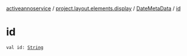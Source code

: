 [activeannoservice](../../index.md) / [project.layout.elements.display](../index.md) / [DateMetaData](index.md) / [id](./id.md)

# id

`val id: `[`String`](https://kotlinlang.org/api/latest/jvm/stdlib/kotlin/-string/index.html)